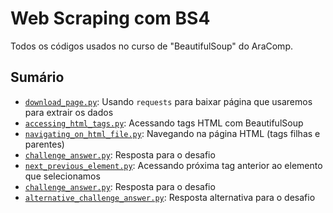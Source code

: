 # Web Scraping com BS4
Todos os códigos usados no curso de "BeautifulSoup" do AraComp.

## Sumário

- [`download_page.py`](./download_page.py): Usando `requests` para baixar página que usaremos para extrair os dados
- [`accessing_html_tags.py`](./accessing_html_tags.py): Acessando tags HTML com BeautifulSoup
- [`navigating_on_html_file.py`](./navigating_on_html_file.py): Navegando na página HTML (tags filhas e parentes)
- [`challenge_answer.py`](./challenge_answer.py): Resposta para o desafio
- [`next_previous_element.py`](./next_previous_element.py): Acessando próxima tag anterior ao elemento que selecionamos
- [`challenge_answer.py`](./challenge_answer.py): Resposta para o desafio
- [`alternative_challenge_answer.py`](./alternative_challenge_answer.py): Resposta alternativa para o desafio 

